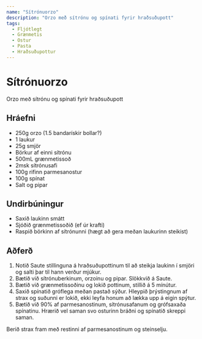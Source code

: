 ```yaml
---
name: "Sítrónuorzo"
description: "Orzo með sítrónu og spínati fyrir hraðsuðupott"
tags:
  - Fljótlegt
  - Grænmetis
  - Ostur
  - Pasta
  - Hraðsuðupottur
---
```


# Sítrónuorzo

Orzo með sítrónu og spínati fyrir hraðsuðupott

## Hráefni

- 250g orzo (1.5 bandarískir bollar?)
- 1 laukur
- 25g smjör
- Börkur af einni sítrónu
- 500mL grænmetissoð
- 2msk sítrónusafi
- 100g rifinn parmesanostur
- 100g spínat
- Salt og pipar

## Undirbúningur

- Saxið laukinn smátt
- Sjóðið grænmetissoðið (ef úr krafti)
- Raspið börkinn af sítrónunni (hægt að gera meðan laukurinn steikist)

## Aðferð

1. Notið Saute stillinguna á hraðsuðupottinum til að steikja laukinn í smjöri og salti þar til hann verður mjúkur.
2. Bætið við sítrónuberkinum, orzoinu og pipar. Slökkvið á Saute.
3. Bætið við grænmetissoðinu og lokið pottinum, stillið á 5 mínútur.
4. Saxið spínatið gróflega meðan pastað sýður. Hleypið þrýstingnum af strax og suðunni er lokið, ekki leyfa honum að lækka upp á eigin spýtur.
5. Bætið við 90% af parmesanostinum, sítrónusafanum og grófsaxaða spínatinu. Hrærið vel saman svo osturinn bráðni og spínatið skreppi saman.

Berið strax fram með restinni af parmesanostinum og steinselju.
